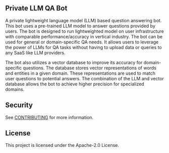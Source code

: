 ## Private LLM QA Bot

A private lightweight language model (LLM) based question answering bot. This bot uses a pre-trained LLM model to answer questions provided by users. The bot is designed to run lightweighted model on user infrastructure with comparable performance/accuracy in vertical industry. The bot can be used for general or domain-specific QA needs. It allows users to leverage the power of LLMs for QA tasks without having to upload data or queries to any SaaS like LLM providers.

The bot also utilizes a vector database to improve its accuracy for domain-specific questions. The database stores vector representations of words and entities in a given domain. These representations are used to match user questions to potential answers. The combination of the LLM and vector database allows the bot to achieve higher precision for specialized domains.

## Security

See [CONTRIBUTING](CONTRIBUTING.md#security-issue-notifications) for more information.

## License

This project is licensed under the Apache-2.0 License.

